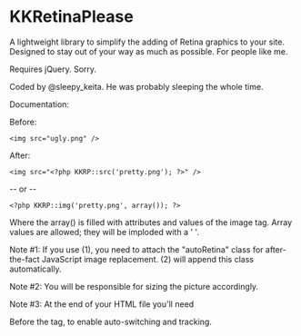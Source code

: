 # KKRetinaPlease

A lightweight library to simplify the adding of Retina graphics to your site.
Designed to stay out of your way as much as possible. For people like me.

Requires jQuery. Sorry.

Coded by @sleepy_keita. He was probably sleeping the whole time.

Documentation:

Before:

    <img src="ugly.png" />

After:

    <img src="<?php KKRP::src('pretty.png'); ?>" />

-- or --

    <?php KKRP::img('pretty.png', array()); ?>

Where the array() is filled with attributes and values of the image tag. Array values are
allowed; they will be imploded with a ' '.

Note #1: If you use (1), you need to attach the "autoRetina" class for after-the-fact
JavaScript image replacement. (2) will append this class automatically.

Note #2: You will be responsible for sizing the picture accordingly.

Note #3: At the end of your HTML file you'll need
<?php KKRP::js(); ?>

Before the </body> tag, to enable auto-switching and tracking.
